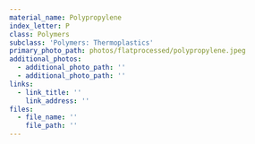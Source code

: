 ```yaml
---
material_name: Polypropylene
index_letter: P
class: Polymers
subclass: 'Polymers: Thermoplastics'
primary_photo_path: photos/flatprocessed/polypropylene.jpeg
additional_photos:
  - additional_photo_path: ''
  - additional_photo_path: ''
links:
  - link_title: ''
    link_address: ''
files:
  - file_name: ''
    file_path: ''
---
```


